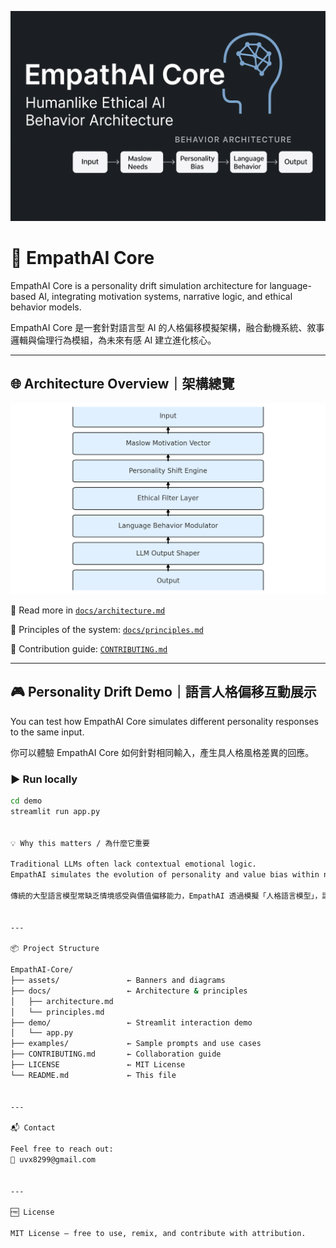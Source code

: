 <p align="center">
  <img src="https://raw.githubusercontent.com/uvx8299/EmpathAI-Core/main/assets/empathai-banner.png" alt="EmpathAI Core Banner" width="800"/>
</p>


# 🧠 EmpathAI Core

EmpathAI Core is a personality drift simulation architecture for language-based AI, integrating motivation systems, narrative logic, and ethical behavior models.

EmpathAI Core 是一套針對語言型 AI 的人格偏移模擬架構，融合動機系統、敘事邏輯與倫理行為模組，為未來有感 AI 建立進化核心。

---

## 🌐 Architecture Overview｜架構總覽

<p align="center">
  <img src="assets/empathai_architecture.png" alt="EmpathAI Architecture Diagram">
</p>

🧩 Read more in [`docs/architecture.md`](docs/architecture.md)

📜 Principles of the system: [`docs/principles.md`](docs/principles.md)

🤝 Contribution guide: [`CONTRIBUTING.md`](CONTRIBUTING.md)

---

## 🎮 Personality Drift Demo｜語言人格偏移互動展示

You can test how EmpathAI Core simulates different personality responses to the same input.

你可以體驗 EmpathAI Core 如何針對相同輸入，產生具人格風格差異的回應。

### ▶️ Run locally
```bash
cd demo
streamlit run app.py


💡 Why this matters / 為什麼它重要

Traditional LLMs often lack contextual emotional logic.
EmpathAI simulates the evolution of personality and value bias within natural language, allowing AI to adapt more like a psychologically dynamic being.

傳統的大型語言模型常缺乏情境感受與價值偏移能力，EmpathAI 透過模擬「人格語言模型」，讓 AI 能展現出更接近人類心理的語言互動能力。


---

📦 Project Structure

EmpathAI-Core/
├── assets/               ← Banners and diagrams
├── docs/                 ← Architecture & principles
│   ├── architecture.md
│   └── principles.md
├── demo/                 ← Streamlit interaction demo
│   └── app.py
├── examples/             ← Sample prompts and use cases
├── CONTRIBUTING.md       ← Collaboration guide
├── LICENSE               ← MIT License
└── README.md             ← This file


---

📬 Contact

Feel free to reach out:
📧 uvx8299@gmail.com


---

🆓 License

MIT License – free to use, remix, and contribute with attribution.
